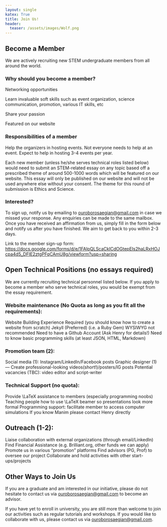 ```yaml
---
layout: single
katex: True
title: Join Us!
header:
  teaser: /assets/images/Wolf.png
---
```


## Become a Member

We are actively recruiting new STEM undergraduate members from all around the world. 

### Why should you become a member?

Networking opportunities

Learn invaluable soft skills such as event organization, science communication, promotion, various IT skills, etc

Share your passion

Featured on our website

### Responsibilities of a member

Help the organizers in hosting events. Not everyone needs to help at an event. Expect to help in hosting 3-4 events per year.

Each new member (unless he/she serves technical roles listed below) would need to submit an STEM-related essay on any topic based off a prescribed theme of around 500-1000 words which will be featured on our website. This essay will only be published on our website and will not be used anywhere else without your consent. The theme for this round of submission is Ethics and Science.

### Interested?

To sign up, notify us by emailing to ouroborosaegian@gmail.com in case we missed your response. Any enquiries can be made to the same mailbox. Once you have received an affirmation from us, simply fill in the form below and notify us after you have finished. We aim to get back to you within 2-3 days.

Link to the member sign-up form: https://docs.google.com/forms/d/e/1FAIpQLScaCkICdOGtepEIs2haLRxHOJcpa4d5_DFIE2ztgPFqCAmU8g/viewform?usp=sharing


## Open Technical Positions (no essays required)

We are currently recruiting technical personnel listed below. If you apply to become a member who serve technical roles, you would be exempt from the essay requirement.

### Website maintenance (No Quota as long as you fit all the requirements):

Website Building Experience Required (you should know how to create a website from scratch)
Jekyll (Preferred) (i.e. a Ruby Gem)
WYSIWYG not recommended
Need to have a Github Account (Ask Henry for details!)
Need to know basic programming skills (at least JSON, HTML, Markdown)

### Promotion team (2):

Social media (1): Instagram/LinkedIn/Facebook  posts
Graphic designer (1) — Create professional-looking videos(short!)/posters/IG posts
Potential vacancies (TBC): video editor and script-writer

### Technical Support (no quota):

Provide \LaTeX assistance to members (especially programming noobs)   
Teaching people how to use \LaTeX beamer so presentations look more formal
Programming support: facilitate member to access computer simulations
If you know Manim please contact Henry directly

## Outreach (1-2): 

Liaise collaboration with external organizations (through email/LinkedIn)
Find Financial Assistance (e.g. Brilliant.org, other funds we can apply)
Promote us in various “promotion” platforms
Find advisors (PG, Prof) to oversee our project
Collaborate and hold activities with other start-ups/projects


## Other Ways to Join Us

If you are a graduate and am interested in our initiative, please do not hesitate to contact us via ouroborosaegian@gmail.com to become an advisor.

If you have yet to enroll in university, you are still more than welcome to join our activities such as regular tutorials and workshops. If you would like to collaborate with us, please contact us via ouroborosaegian@gmail.com.